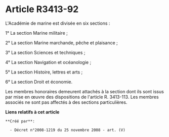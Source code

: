 # Article R3413-92

L'Académie de marine est divisée en six sections :

1° La section Marine militaire ;

2° La section Marine marchande, pêche et plaisance ;

3° La section Sciences et techniques ;

4° La section Navigation et océanologie ;

5° La section Histoire, lettres et arts ;

6° La section Droit et économie.

Les membres honoraires demeurent attachés à la section dont ils sont issus par mise en œuvre des dispositions de l'article R.
3413-113. Les membres associés ne sont pas affectés à des sections particulières.

**Liens relatifs à cet article**

	**Créé par**:

	  - Décret n°2008-1219 du 25 novembre 2008 - art. (V)
